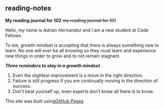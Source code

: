 ## reading-notes

**My reading journal for 102** ~~my reading journal for 101~~

Hello, my name is *Adrian Hernandez* and I am a new student at Code Fellows.

To me, growth mindset is accepting that there is always something new to learn. No one will ever be all knowing so they must learn and experience new things in order to grow and to not remain stagnant.

***Three reminders to stay in a growth mindset.***

1. Even the slightest improvement is a move in the right direction. 
2. Failure is still progress if you are continually moving in the direction of success.
3. Don't beat yourself up, even experts don't know all there is to know.

This site was built using[GitHub Pages](https://Adrian6759.github.io/reading-notes/)
